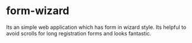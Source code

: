 form-wizard
===========

Its an simple web application which has form in wizard style. Its helpful to avoid scrolls for long registration forms and looks fantastic. 
